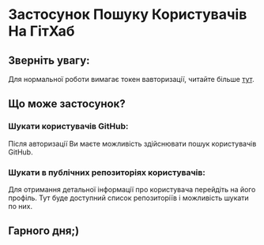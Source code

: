 # Застосунок Пошуку Користувачів На ГітХаб

## Зверніть увагу:

Для нормальної роботи вимагає токен вавторизації, читайте більше [тут](https://docs.github.com/en/github/authenticating-to-github/creating-a-personal-access-token).

## Що може застосунок?

### Шукати користувачів GitHub:

Після авторизації Ви маєте можливість здійснювати пошук користувачів GitHub.

### Шукати в публічних репозиторіях користувачів:

Для отримання детальної інформації про користувача перейдіть на його профіль.
Тут буде доступний список репозиторіїв і можливість шукати по них.

## Гарного дня;)

